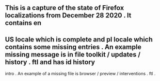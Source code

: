 This
is
a
capture
of
the
state
of
Firefox
localizations
from
December
28
2020
.
It
contains
en
-
US
locale
which
is
complete
and
pl
locale
which
contains
some
missing
entries
.
An
example
missing
message
is
in
file
toolkit
/
updates
/
history
.
ftl
and
has
id
history
-
intro
.
An
example
of
a
missing
file
is
browser
/
preview
/
interventions
.
ftl
.
